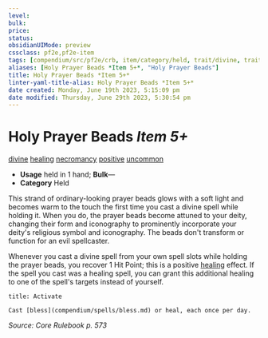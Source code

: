 ```yaml
---
level:
bulk:
price:
status:
obsidianUIMode: preview
cssclass: pf2e,pf2e-item
tags: [compendium/src/pf2e/crb, item/category/held, trait/divine, trait/healing, trait/necromancy, trait/positive, trait/uncommon]
aliases: [Holy Prayer Beads *Item 5+*, "Holy Prayer Beads"]
title: Holy Prayer Beads *Item 5+*
linter-yaml-title-alias: Holy Prayer Beads *Item 5+*
date created: Monday, June 19th 2023, 5:15:09 pm
date modified: Thursday, June 29th 2023, 5:30:54 pm
---
```


# Holy Prayer Beads *Item 5+*

[divine](rules/traits/divine.md) [healing](rules/traits/healing.md) [necromancy](rules/traits/necromancy.md) [positive](rules/traits/positive.md) [uncommon](rules/traits/uncommon.md)  

- **Usage** held in 1 hand; **Bulk**—
- **Category** Held

This strand of ordinary-looking prayer beads glows with a soft light and becomes warm to the touch the first time you cast a divine spell while holding it. When you do, the prayer beads become attuned to your deity, changing their form and iconography to prominently incorporate your deity's religious symbol and iconography. The beads don't transform or function for an evil spellcaster.

Whenever you cast a divine spell from your own spell slots while holding the prayer beads, you recover 1 Hit Point; this is a positive [healing](rules/traits/healing.md) effect. If the spell you cast was a healing spell, you can grant this additional healing to one of the spell's targets instead of yourself.

```ad-embed-ability
title: Activate

Cast [bless](compendium/spells/bless.md) or heal, each once per day.
```

*Source: Core Rulebook p. 573*
